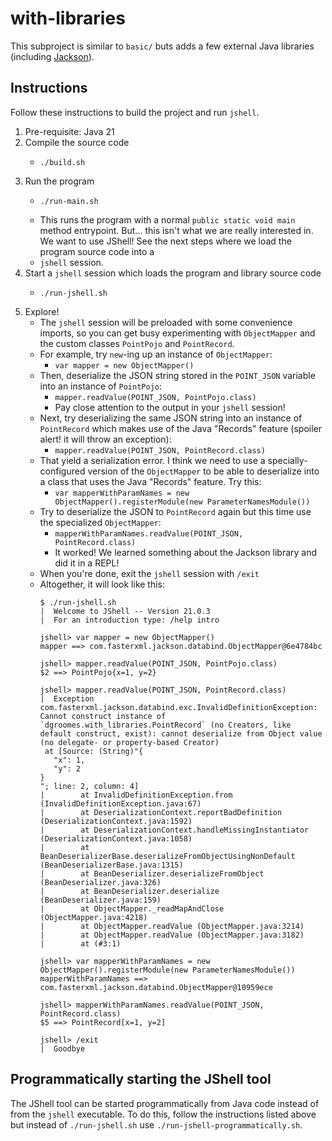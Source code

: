 # with-libraries

This subproject is similar to `basic/` buts adds a few external Java libraries (including [Jackson](https://github.com/FasterXML/jackson)).


## Instructions

Follow these instructions to build the project and run `jshell`.

1. Pre-requisite: Java 21
2. Compile the source code
   * ```shell
     ./build.sh
     ```
3. Run the program
   * ```shell
     ./run-main.sh
     ```
   * This runs the program with a normal `public static void main` method entrypoint. But... this isn't what we are
     really interested in. We want to use JShell! See the next steps where we load the program source code into a
   * `jshell` session.
4. Start a `jshell` session which loads the program and library source code
   * ```shell
     ./run-jshell.sh
     ```
5. Explore!
   * The `jshell` session will be preloaded with some convenience imports, so you can get busy experimenting with `ObjectMapper`
     and the custom classes `PointPojo` and `PointRecord`.
   * For example, try `new`-ing up an instance of `ObjectMapper`:
     * `var mapper = new ObjectMapper()`
   * Then, deserialize the JSON string stored in the `POINT_JSON` variable into an instance of `PointPojo`:
     * `mapper.readValue(POINT_JSON, PointPojo.class)`
     * Pay close attention to the output in your `jshell` session!
   * Next, try deserializing the same JSON string into an instance of `PointRecord` which makes use of the Java "Records"
     feature (spoiler alert! it will throw an exception):
     * `mapper.readValue(POINT_JSON, PointRecord.class)`
   * That yield a serialization error. I think we need to use a specially-configured version of the `ObjectMapper` to be able to
     deserialize into a class that uses the Java "Records" feature. Try this:
     * `var mapperWithParamNames = new ObjectMapper().registerModule(new ParameterNamesModule())`
   * Try to deserialize the JSON to `PointRecord` again but this time use the specialized `ObjectMapper`:
     * `mapperWithParamNames.readValue(POINT_JSON, PointRecord.class)`
     * It worked! We learned something about the Jackson library and did it in a REPL!
   * When you're done, exit the `jshell` session with `/exit`
   * Altogether, it will look like this:
     ```text
     $ ./run-jshell.sh 
     |  Welcome to JShell -- Version 21.0.3
     |  For an introduction type: /help intro
     
     jshell> var mapper = new ObjectMapper()
     mapper ==> com.fasterxml.jackson.databind.ObjectMapper@6e4784bc
     
     jshell> mapper.readValue(POINT_JSON, PointPojo.class)
     $2 ==> PointPojo{x=1, y=2}
     
     jshell> mapper.readValue(POINT_JSON, PointRecord.class)
     |  Exception com.fasterxml.jackson.databind.exc.InvalidDefinitionException: Cannot construct instance of `dgroomes.with_libraries.PointRecord` (no Creators, like default construct, exist): cannot deserialize from Object value (no delegate- or property-based Creator)
      at [Source: (String)"{
        "x": 1,
        "y": 2
     }
     "; line: 2, column: 4]
     |        at InvalidDefinitionException.from (InvalidDefinitionException.java:67)
     |        at DeserializationContext.reportBadDefinition (DeserializationContext.java:1592)
     |        at DeserializationContext.handleMissingInstantiator (DeserializationContext.java:1058)
     |        at BeanDeserializerBase.deserializeFromObjectUsingNonDefault (BeanDeserializerBase.java:1315)
     |        at BeanDeserializer.deserializeFromObject (BeanDeserializer.java:326)
     |        at BeanDeserializer.deserialize (BeanDeserializer.java:159)
     |        at ObjectMapper._readMapAndClose (ObjectMapper.java:4218)
     |        at ObjectMapper.readValue (ObjectMapper.java:3214)
     |        at ObjectMapper.readValue (ObjectMapper.java:3182)
     |        at (#3:1)
     
     jshell> var mapperWithParamNames = new ObjectMapper().registerModule(new ParameterNamesModule())
     mapperWithParamNames ==> com.fasterxml.jackson.databind.ObjectMapper@10959ece
     
     jshell> mapperWithParamNames.readValue(POINT_JSON, PointRecord.class)
     $5 ==> PointRecord[x=1, y=2]
     
     jshell> /exit
     |  Goodbye
     ```


## Programmatically starting the JShell tool

The JShell tool can be started programmatically from Java code instead of from the `jshell` executable. To do this, follow
the instructions listed above but instead of `./run-jshell.sh` use `./run-jshell-programmatically.sh`.
